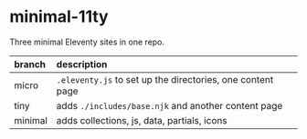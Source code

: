 # minimal-11ty

Three minimal Eleventy sites in one repo.

| branch | description |
| :--- | :--- |
| micro | `.eleventy.js` to set up the directories, one content page  |
| tiny | adds `./includes/base.njk` and another content page |
| minimal | adds collections, js, data, partials, icons |
